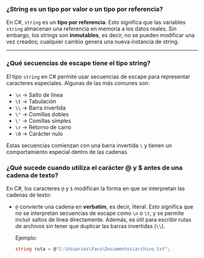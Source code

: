 ### ¿String es un tipo por valor o un tipo por referencia?

En C#, `string` es un **tipo por referencia**. Esto significa que las variables `string` almacenan una referencia en memoria a los datos reales. Sin embargo, los strings son **inmutables**, es decir, no se pueden modificar una vez creados; cualquier cambio genera una nueva instancia de string.

---

### ¿Qué secuencias de escape tiene el tipo string?

El tipo `string` en C# permite usar secuencias de escape para representar caracteres especiales. Algunas de las más comunes son:

- `\n` → Salto de línea  
- `\t` → Tabulación  
- `\\` → Barra invertida  
- `\"` → Comillas dobles  
- `\'` → Comillas simples  
- `\r` → Retorno de carro  
- `\0` → Carácter nulo

Estas secuencias comienzan con una barra invertida `\` y tienen un comportamiento especial dentro de las cadenas.

### ¿Qué sucede cuando utiliza el carácter @ y $ antes de una cadena de texto?

En C#, los caracteres `@` y `$` modifican la forma en que se interpretan las cadenas de texto:

- `@` convierte una cadena en **verbatim**, es decir, literal. Esto significa que no se interpretan secuencias de escape como `\n` o `\t`, y se permite incluir saltos de línea directamente. Además, es útil para escribir rutas de archivos sin tener que duplicar las barras invertidas (`\\`).

  Ejemplo:

  ```csharp
  string ruta = @"C:\Usuarios\Facu\Documentos\archivo.txt";
